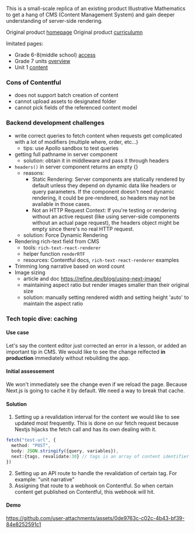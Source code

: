 This is a small-scale replica of an existing product Illustrative Mathematics to get a hang of CMS (Content Management System) and gain deeper understanding of server-side rendering. 

Original product [homepage](https://illustrativemathematics.org/)
Original product [curriculumn](https://accessim.org/6-8/grade-7/unit-1?a=teacher)

Imitated pages:
- Grade 6-8(middle school) [access](https://im-stella.vercel.app/curriculum/ms)
- Grade 7 units [overview](https://im-stella.vercel.app/curriculum/ms/grade-7)
- Unit 1 [content](https://im-stella.vercel.app/curriculum/ms/grade-7/unit-1)

### Cons of Contentful
- does not support batch creation of content
- cannot upload assets to designated folder
- cannot pick fields of the referenced content model


### Backend development challenges
- write correct queries to fetch content when requests get complicated with a lot of modifiers (multiple where, order, etc...)
  - tips: use Apollo sandbox to test queries
- getting full pathname in server component
  - solution: obtain it in middleware and pass it through headers 
- `headers()` in server component returns an empty {}
  - reasons:
    - Static Rendering: Server components are statically rendered by default unless they depend on dynamic data like headers or query parameters. If the component doesn't need dynamic rendering, it could be pre-rendered, so headers may not be available in those cases.
    - Not an HTTP Request Context: If you're testing or rendering without an active request (like using server-side components without an actual page request), the headers object might be empty since there's no real HTTP request. 
  - solution: Force Dynamic Rendering
- Rendering rich-text field from CMS
  - tools: `rich-text-react-renderer`
  - helper function `renderRTF`
  - resources: Contentful docs, `rich-text-react-renderer` examples
- Trimming long narrative based on word count
- Image sizing
  - article and doc https://refine.dev/blog/using-next-image/
  - maintaining aspect ratio but render images smaller than their original size
  - solution: manually setting rendered width and setting height 'auto' to maintain the aspect ratio

### Tech topic dive: caching
#### Use case
Let's say the content editor just corrected an error in a lesson, or added an important tip in CMS. We would like to see the change relfected **in production** immediately without rebuilding the app. 

#### Initial assessement 
We won't immediately see the change even if we reload the page. Because Next.js is going to cache it by default. We need a way to break that cache. 

#### Solution
1. Setting up a revalidation interval for the content we would like to see updated most frequently. This is done on our fetch request because Nextjs hijacks the fetch call and has its own dealing with it.
```ts
fetch("test-url", {
  method: "POST",
  body: JSON.stringify({query, variables}),
  next:{tags, revalidate:30} // tags is an array of content identifier (string) that tells NextJS to rerun the fetch every xx seconds(not miliseconds) set by revalidate
})
```
2. Setting up an API route to handle the revalidation of certain tag. For example: "unit narrative"
3. Assigning that route to a webhook on Contentful. So when certain content get published on Contentful, this webhook will hit.
#### Demo

https://github.com/user-attachments/assets/0de9763c-c02c-4b43-bf39-84e8252591c1


  
